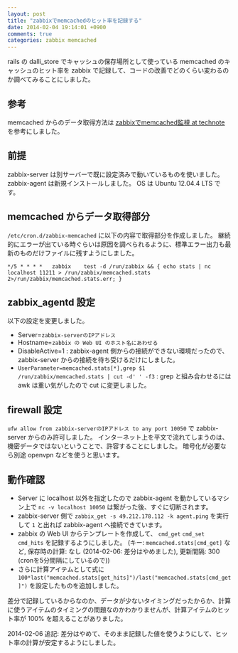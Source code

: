 ```yaml
---
layout: post
title: "zabbixでmemcachedのヒット率を記録する"
date: 2014-02-04 19:14:01 +0900
comments: true
categories: zabbix memcached
---
```

rails の dalli_store でキャッシュの保存場所として使っている memcached のキャッシュのヒット率を zabbix で記録して、コードの改善でどのくらい変わるのか調べてみることにしました。

<!--more-->

## 参考

memcached からのデータ取得方法は [zabbixでmemcached監視 at technote](http://blog.withsin.net/2010/09/06/zabbix%E3%81%A7memcached%E7%9B%A3%E8%A6%96/) を参考にしました。

## 前提

zabbix-server は別サーバーで既に設定済みで動いているものを使いました。
zabbix-agent は新規インストールしました。
OS は Ubuntu 12.04.4 LTS です。

## memcached からデータ取得部分

`/etc/cron.d/zabbix-memcached` に以下の内容で取得部分を作成しました。
継続的にエラーが出ている時ぐらいは原因を調べられるように、標準エラー出力も最新のものだけファイルに残すようにしました。

```text /etc/cron.d/zabbix-memcached
*/5 * * * *   zabbix    test -d /run/zabbix && { echo stats | nc localhost 11211 > /run/zabbix/memcached.stats 2>/run/zabbix/memcached.stats.err; }
```

## zabbix_agentd 設定

以下の設定を変更しました。

- Server=`zabbix-serverのIPアドレス`
- Hostname=`zabbix の Web UI のホスト名にあわせる`
- DisableActive=1 : zabbix-agent 側からの接続ができない環境だったので、 zabbix-server からの接続を待ち受けるだけにしました。
- `UserParameter=memcached.stats[*],grep $1 /run/zabbix/memcached.stats | cut -d' ' -f3` : grep と組み合わせるには awk は重い気がしたので cut に変更しました。

## firewall 設定

`ufw allow from zabbix-serverのIPアドレス to any port 10050` で zabbix-server からのみ許可しました。
インターネット上を平文で流れてしまうのは、機密データではないということで、許容することにしました。
暗号化が必要なら別途 openvpn などを使うと思います。

## 動作確認

- Server に localhost 以外を指定したので zabbix-agent を動かしているマシン上で `nc -v localhost 10050` は繋がった後、すぐに切断されます。
- zabbix-server 側で `zabbix_get -s 49.212.178.112 -k agent.ping` を実行して `1` と出れば zabbix-agent へ接続できています。
- zabbix の Web UI からテンプレートを作成して、 `cmd_get` `cmd_set` `cmd_hits` を記録するようにしました。
  (キー: `memcached.stats[cmd_get]` など, 保存時の計算: なし (2014-02-06: 差分はやめました), 更新間隔: 300 (cronを5分間隔にしているので))
- さらに計算アイテムとして式に `100*last("memcached.stats[get_hits]")/last("memcached.stats[cmd_get]")` を設定したものを追加しました。

差分で記録しているからなのか、データが少ないタイミングだったからか、計算に使うアイテムのタイミングの問題なのかわかりませんが、計算アイテムのヒット率が 100% を超えることがありました。

2014-02-06 追記:
差分はやめて、そのまま記録した値を使うようにして、ヒット率の計算が安定するようにしました。
